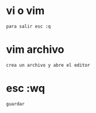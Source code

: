 # vi o vim
    para salir esc :q
# vim archivo
    crea un archivo y abre el editor
# esc :wq
    guardar